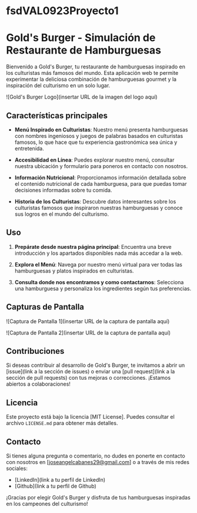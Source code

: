 # fsdVAL0923Proyecto1
# Gold's Burger - Simulación de Restaurante de Hamburguesas

Bienvenido a Gold's Burger, tu restaurante de hamburguesas inspirado en los culturistas más famosos del mundo. Esta aplicación web te permite experimentar la deliciosa combinación de hamburguesas gourmet y la inspiración del culturismo en un solo lugar.

![Gold's Burger Logo](insertar URL de la imagen del logo aquí)

## Características principales

- **Menú Inspirado en Culturistas**: Nuestro menú presenta hamburguesas con nombres ingeniosos y juegos de palabras basados en culturistas famosos, lo que hace que tu experiencia gastronómica sea única y entretenida.

- **Accesibilidad en Línea**: Puedes explorar nuestro menú, consultar nuestra ubicación y formulario para poneros en contacto con nosotros.

- **Información Nutricional**: Proporcionamos información detallada sobre el contenido nutricional de cada hamburguesa, para que puedas tomar decisiones informadas sobre tu comida.

- **Historia de los Culturistas**: Descubre datos interesantes sobre los culturistas famosos que inspiraron nuestras hamburguesas y conoce sus logros en el mundo del culturismo.

## Uso

1. **Prepárate desde nuestra página principal**: Encuentra una breve introducción y los apartados disponibles nada más accedar a la web.

2. **Explora el Menú**: Navega por nuestro menú virtual para ver todas las hamburguesas y platos inspirados en culturistas.

3. **Consulta donde nos encontramos y como contactarnos**: Selecciona una hamburguesa y personaliza los ingredientes según tus preferencias.

## Capturas de Pantalla

![Captura de Pantalla 1](insertar URL de la captura de pantalla aquí)

![Captura de Pantalla 2](insertar URL de la captura de pantalla aquí)

## Contribuciones

Si deseas contribuir al desarrollo de Gold's Burger, te invitamos a abrir un [issue](link a la sección de issues) o enviar una [pull request](link a la sección de pull requests) con tus mejoras o correcciones. ¡Estamos abiertos a colaboraciones!

## Licencia

Este proyecto está bajo la licencia [MIT License]. Puedes consultar el archivo `LICENSE.md` para obtener más detalles.

## Contacto

Si tienes alguna pregunta o comentario, no dudes en ponerte en contacto con nosotros en [joseangelcabanes29@gmail.com] o a través de mis redes sociales:

- [LinkedIn](link a tu perfil de LinkedIn)
- [Github](link a tu perfil de Github)


¡Gracias por elegir Gold's Burger y disfruta de tus hamburguesas inspiradas en los campeones del culturismo!
